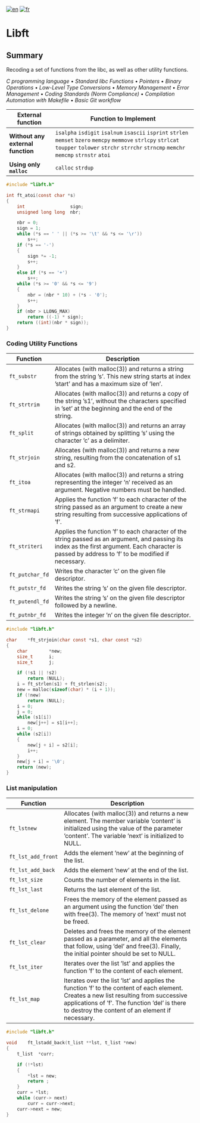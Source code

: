[![en](https://img.shields.io/badge/lang-en-pink.svg)](https://github.com/nfauconn/libft/blob/master/README.md)
[![fr](https://img.shields.io/badge/lang-fr-purple.svg)](https://github.com/nfauconn/libft/blob/master/README.fr.md)

# Libft

## Summary
Recoding a set of functions from the libc, as well as other utility functions.

*C programming language* • *Standard libc Functions* • *Pointers* • *Binary Operations* • *Low-Level Type Conversions* • *Memory Management* • *Error Management* • *Coding Standards (Norm Compliance)* • *Compilation Automation with Makefile* • *Basic Git workflow*

| External function| Function to Implement|
|-|-|
**Without any external function** | `isalpha`  `isdigit`  `isalnum`  `isascii`  `isprint`  `strlen`  `memset`  `bzero`  `memcpy`  `memmove`  `strlcpy`  `strlcat`  `toupper`  `tolower`  `strchr`  `strrchr`  `strncmp`  `memchr`  `memcmp`  `strnstr`  `atoi`
**Using only `malloc`** | `calloc`  `strdup`
```c
#include "libft.h"

int	ft_atoi(const char *s)
{
	int					sign;
	unsigned long long	nbr;

	nbr = 0;
	sign = 1;
	while (*s == ' ' || (*s >= '\t' && *s <= '\r'))
		s++;
	if (*s == '-')
	{
		sign *= -1;
		s++;
	}
	else if (*s == '+')
		s++;
	while (*s >= '0' && *s <= '9')
	{
		nbr = (nbr * 10) + (*s - '0');
		s++;
	}
	if (nbr > LLONG_MAX)
		return ((-1) * sign);
	return ((int)(nbr * sign));
}
```
### Coding Utility Functions
| Function | Description |
|----------|-------------|
| `ft_substr` | Allocates (with malloc(3)) and returns a string from the string ’s’. This new string starts at index ’start’ and has a maximum size of ’len’. |
| `ft_strtrim` | Allocates (with malloc(3)) and returns a copy of the string ’s1’, without the characters specified in ’set’ at the beginning and the end of the string. |
| `ft_split` | Allocates (with malloc(3)) and returns an array of strings obtained by splitting ’s’ using the character ’c’ as a delimiter. |
| `ft_strjoin` | Allocates (with malloc(3)) and returns a new string, resulting from the concatenation of s1 and s2. |
| `ft_itoa` | Allocates (with malloc(3)) and returns a string representing the integer ’n’ received as an argument. Negative numbers must be handled. |
| `ft_strmapi` | Applies the function ’f’ to each character of the string passed as an argument to create a new string resulting from successive applications of ’f’. |
| `ft_striteri` | Applies the function ’f’ to each character of the string passed as an argument, and passing its index as the first argument. Each character is passed by address to ’f’ to be modified if necessary. |
| `ft_putchar_fd` | Writes the character ’c’ on the given file descriptor. |
| `ft_putstr_fd` | Writes the string ’s’ on the given file descriptor. |
| `ft_putendl_fd` | Writes the string ’s’ on the given file descriptor followed by a newline. |
| `ft_putnbr_fd` | Writes the integer ’n’ on the given file descriptor. |
```c
#include "libft.h"

char	*ft_strjoin(char const *s1, char const *s2)
{
	char		*new;
	size_t		i;
	size_t		j;

	if (!s1 || !s2)
		return (NULL);
	i = ft_strlen(s1) + ft_strlen(s2);
	new = malloc(sizeof(char) * (i + 1));
	if (!new)
		return (NULL);
	i = 0;
	j = 0;
	while (s1[i])
		new[j++] = s1[i++];
	i = 0;
	while (s2[i])
	{
		new[j + i] = s2[i];
		i++;
	}
	new[j + i] = '\0';
	return (new);
}
```
 
### List manipulation
| Function | Description |
|----------|-------------|
| `ft_lstnew` | Allocates (with malloc(3)) and returns a new element. The member variable ’content’ is initialized using the value of the parameter ’content’. The variable ’next’ is initialized to NULL. |
| `ft_lst_add_front` | Adds the element ’new’ at the beginning of the list. |
| `ft_lst_add_back` | Adds the element ’new’ at the end of the list. |
| `ft_lst_size` | Counts the number of elements in the list. |
| `ft_lst_last` | Returns the last element of the list. |
| `ft_lst_delone` | Frees the memory of the element passed as an argument using the function ’del’ then with free(3). The memory of ’next’ must not be freed. |
| `ft_lst_clear` | Deletes and frees the memory of the element passed as a parameter, and all the elements that follow, using ’del’ and free(3). Finally, the initial pointer should be set to NULL. |
| `ft_lst_iter` | Iterates over the list ’lst’ and applies the function ’f’ to the content of each element. |
| `ft_lst_map` | Iterates over the list ’lst’ and applies the function ’f’ to the content of each element. Creates a new list resulting from successive applications of ’f’. The function ’del’ is there to destroy the content of an element if necessary. |
```c
#include "libft.h"

void	ft_lstadd_back(t_list **lst, t_list *new)
{
	t_list	*curr;

	if (!*lst)
	{
		*lst = new;
		return ;
	}
	curr = *lst;
	while (curr-> next)
		curr = curr->next;
	curr->next = new;
}
```
